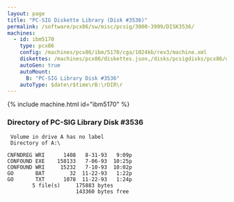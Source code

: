```yaml
---
layout: page
title: "PC-SIG Diskette Library (Disk #3536)"
permalink: /software/pcx86/sw/misc/pcsig/3000-3999/DISK3536/
machines:
  - id: ibm5170
    type: pcx86
    config: /machines/pcx86/ibm/5170/cga/1024kb/rev3/machine.xml
    diskettes: /machines/pcx86/diskettes.json,/disks/pcsigdisks/pcx86/diskettes.json
    autoGen: true
    autoMount:
      B: "PC-SIG Library Disk #3536"
    autoType: $date\r$time\rB:\rDIR\r
---
```


{% include machine.html id="ibm5170" %}

### Directory of PC-SIG Library Disk #3536

     Volume in drive A has no label
     Directory of A:\

    CNFNDREG WRI      1408   8-31-93   9:09p
    CONFOUND EXE    158133   7-06-93  10:25p
    CONFOUND WRI     15232   7-10-93  10:02p
    GO       BAT        32  11-22-93   1:22p
    GO       TXT      1078  11-22-93   1:24p
            5 file(s)     175883 bytes
                          143360 bytes free
